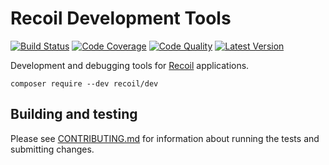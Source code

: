 # Recoil Development Tools

[![Build Status](http://img.shields.io/travis/recoilphp/dev/master.svg?style=flat-square)](https://travis-ci.org/recoilphp/dev)
[![Code Coverage](https://img.shields.io/codecov/c/github/recoilphp/dev/master.svg?style=flat-square)](https://codecov.io/github/recoilphp/dev)
[![Code Quality](https://img.shields.io/scrutinizer/g/recoilphp/dev/master.svg?style=flat-square)](https://scrutinizer-ci.com/g/recoilphp/dev/)
[![Latest Version](http://img.shields.io/packagist/v/recoil/dev.svg?style=flat-square&label=semver)](https://semver.org)

Development and debugging tools for [Recoil](https://github.com/recoilphp/recoil) applications.

    composer require --dev recoil/dev

## Building and testing

Please see [CONTRIBUTING.md](.github/CONTRIBUTING.md) for information about
running the tests and submitting changes.
